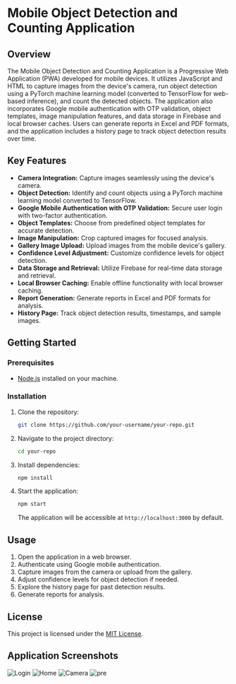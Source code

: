 
# Mobile Object Detection and Counting Application

## Overview

The Mobile Object Detection and Counting Application is a Progressive Web Application (PWA) developed for mobile devices. It utilizes JavaScript and HTML to capture images from the device's camera, run object detection using a PyTorch machine learning model (converted to TensorFlow for web-based inference), and count the detected objects. The application also incorporates Google mobile authentication with OTP validation, object templates, image manipulation features, and data storage in Firebase and local browser caches. Users can generate reports in Excel and PDF formats, and the application includes a history page to track object detection results over time.

## Key Features

- **Camera Integration:** Capture images seamlessly using the device's camera.
- **Object Detection:** Identify and count objects using a PyTorch machine learning model converted to TensorFlow.
- **Google Mobile Authentication with OTP Validation:** Secure user login with two-factor authentication.
- **Object Templates:** Choose from predefined object templates for accurate detection.
- **Image Manipulation:** Crop captured images for focused analysis.
- **Gallery Image Upload:** Upload images from the mobile device's gallery.
- **Confidence Level Adjustment:** Customize confidence levels for object detection.
- **Data Storage and Retrieval:** Utilize Firebase for real-time data storage and retrieval.
- **Local Browser Caching:** Enable offline functionality with local browser caching.
- **Report Generation:** Generate reports in Excel and PDF formats for analysis.
- **History Page:** Track object detection results, timestamps, and sample images.

## Getting Started

### Prerequisites

- [Node.js](https://nodejs.org/) installed on your machine.

### Installation

1. Clone the repository:

   ```bash
   git clone https://github.com/your-username/your-repo.git
   ```

2. Navigate to the project directory:

   ```bash
   cd your-repo
   ```

3. Install dependencies:

   ```bash
   npm install
   ```

4. Start the application:

   ```bash
   npm start
   ```

   The application will be accessible at `http://localhost:3000` by default.

## Usage

1. Open the application in a web browser.
2. Authenticate using Google mobile authentication.
3. Capture images from the camera or upload from the gallery.
4. Adjust confidence levels for object detection if needed.
5. Explore the history page for past detection results.
6. Generate reports for analysis.



## License

This project is licensed under the [MIT License](LICENSE).

## Application Screenshots

![Login](imgs\1.jpg)
![Home](imgs\3.jpg)
![Camera](imgs\5.jpg)
![pre](imgs\9.png)

